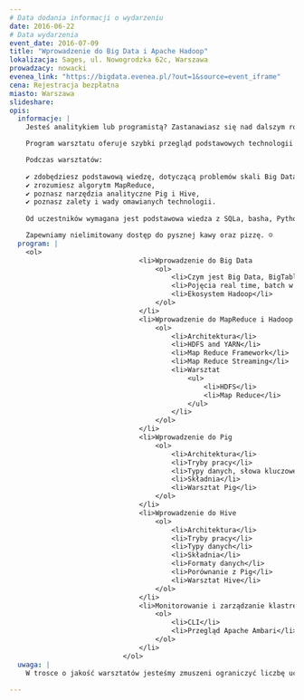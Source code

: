 ```yaml
---
# Data dodania informacji o wydarzeniu
date: 2016-06-22
# Data wydarzenia
event_date: 2016-07-09
title: "Wprowadzenie do Big Data i Apache Hadoop"
lokalizacja: Sages, ul. Nowogrodzka 62c, Warszawa
prowadzacy: nowacki
evenea_link: "https://bigdata.evenea.pl/?out=1&source=event_iframe"
cena: Rejestracja bezpłatna
miasto: Warszawa
slideshare:
opis:
  informacje: |
    Jesteś analitykiem lub programistą? Zastanawiasz się nad dalszym rozwojem w kierunku Big Data? Zrób pierwszy krok w kierunku poznania technologii Big Data i weź udział w jednodniowych warsztatach z jednym z wykładowców nowego kierunku studiów podyplomowych Politechniki Warszawskiej Big Data - przetwarzanie i analiza dużych zbiorów danych!

    Program warsztatu oferuje szybki przegląd podstawowych technologii z ekosystemu Apache Hadoop. Oprócz prezentacji, dla uczestników jest przygotowany warsztat, gdzie w praktyce będą mieli okazję samodzielnie eksplorować zbiory danych.

    Podczas warsztatów:           
                        
    ✔ zdobędziesz podstawową wiedzę, dotyczącą problemów skali Big Data,
    ✔ zrozumiesz algorytm MapReduce,
    ✔ poznasz narzędzia analityczne Pig i Hive,
    ✔ poznasz zalety i wady omawianych technologii.
                        
    Od uczestników wymagana jest podstawowa wiedza z SQLa, basha, Pythona (lub innego języka skryptowego) oraz Javy. Uczestnicy w trakcie zajęć korzystają z własnego sprzętu (wymagany komputer z min. 6GB RAM i procesorem Intel i5 lub nowszym/podobnym).

    Zapewniamy nielimitowany dostęp do pysznej kawy oraz pizzę. ☺
  program: |
    <ol>
                                <li>Wprowadzenie do Big Data
                                    <ol>
                                        <li>Czym jest Big Data, BigTable, MapReduce</li>
                                        <li>Pojęcia real time, batch w kontekście procesowania danych</li>
                                        <li>Ekosystem Hadoop</li>
                                    </ol>
                                </li>
                                <li>Wprowadzenie do MapReduce i Hadoop
                                    <ol>
                                        <li>Architektura</li>
                                        <li>HDFS and YARN</li>
                                        <li>Map Reduce Framework</li>
                                        <li>Map Reduce Streaming</li>
                                        <li>Warsztat
                                            <ul>
                                                <li>HDFS</li>
                                                <li>Map Reduce</li>
                                            </ul>
                                        </li>
                                    </ol>
                                </li>
                                <li>Wprowadzenie do Pig
                                    <ol>
                                        <li>Architektura</li>
                                        <li>Tryby pracy</li>
                                        <li>Typy danych, słowa kluczowe</li>
                                        <li>Składnia</li>
                                        <li>Warsztat Pig</li>
                                    </ol>
                                </li>
                                <li>Wprowadzenie do Hive
                                    <ol>
                                        <li>Architektura</li>
                                        <li>Tryby pracy</li>
                                        <li>Typy danych</li>
                                        <li>Składnia</li>
                                        <li>Formaty danych</li>
                                        <li>Porównanie z Pig</li>
                                        <li>Warsztat Hive</li>
                                    </ol>
                                </li>
                                <li>Monitorowanie i zarządzanie klastrem
                                    <ol>
                                        <li>CLI</li>
                                        <li>Przegląd Apache Ambari</li>
                                    </ol>
                                </li>
                            </ol> 
  uwaga: |
    W trosce o jakość warsztatów jesteśmy zmuszeni ograniczyć liczbę uczestników. <strong>Kwalifikacja odbywa się na podstawie odpowiedzi udzielonych w formularzu zgłoszeniowym oraz - w dalszym kroku - kolejności zgłoszeń.</strong> Potwierdzenie udziału w warsztatach wraz z instrukcją przygotowania środowiska otrzymasz najpóźniej na 7 dni przed planowaną datą wydarzenia.
    
---
```

